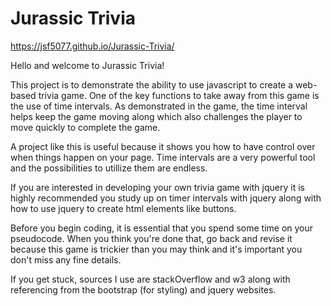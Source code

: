 # Jurassic Trivia

https://jsf5077.github.io/Jurassic-Trivia/

Hello and welcome to Jurassic Trivia!

This project is to demonstrate the ability to use javascript to create a web-based trivia game. One of the key functions to take away from this game is the use of time intervals. As demonstrated in the game, the time interval helps keep the game moving along which also challenges the player to move quickly to complete the game. 

A project like this is useful because it shows you how to have control over when things happen on your page. Time intervals are a very powerful tool and the possibilities to utillize them are endless. 

If you are interested in developing your own trivia game with jquery it is highly recommended you study up on timer intervals with jquery along with how to use jquery to create html elements like buttons. 

Before you begin coding, it is essential that you spend some time on your pseudocode. When you think you're done that, go back and revise it because this game is trickier than you may think and it's important you don't miss any fine details. 

If you get stuck, sources I use are stackOverflow and w3 along with referencing from the bootstrap (for styling) and jquery websites. 

